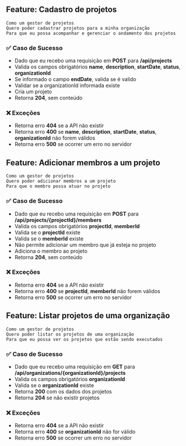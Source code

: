## Feature: Cadastro de projetos

```
Como um gestor de projetos
Quero poder cadastrar projetos para a minha organização
Para que eu possa acompanhar e gerenciar o andamento dos projetos
```

### ✅ Caso de Sucesso 
* Dado que eu recebo uma requisição em **POST** para **/api/projects**
* Valida os campos obrigatórios **name**, **description**, **startDate**, **status**, **organizationId**
* Se informado o campo **endDate**, valida se é valido
* Validar se a organizationId informada existe
* Cria um projeto
* Retorna **204**, sem conteúdo

### ❌ Exceções
* Retorna erro **404** se a API não existir
* Retorna erro **400** se **name**, **description**, **startDate**, **status**, **organizationId** não forem válidos
* Retorna erro **500** se ocorrer um erro no servidor

## Feature: Adicionar membros a um projeto

```
Como um gestor de projetos
Quero poder adicionar membros a um projeto
Para que o membro possa atuar no projeto
```

### ✅ Caso de Sucesso
* Dado que eu recebo uma requisição em **POST** para **/api/projects/{projectId}/members**
* Valida os campos obrigatórios **projectId**, **memberId**
* Valida se o **projectId** existe
* Valida se o **memberId** existe
* Não permite adicionar um membro que já esteja no projeto
* Adiciona o membro ao projeto
* Retorna **204**, sem conteúdo

### ❌ Exceções
* Retorna erro **404** se a API não existir
* Retorna erro **400** se **projectId**, **memberId** não forem válidos
* Retorna erro **500** se ocorrer um erro no servidor

## Feature: Listar projetos de uma organização

```
Como um gestor de projetos
Quero poder listar os projetos de uma organização
Para que eu possa ver os projetos que estão sendo executados
```

### ✅ Caso de Sucesso
* Dado que eu recebo uma requisição em **GET** para **/api/organizations/{organizationId}/projects**
* Valida os campos obrigatórios **organizationId**
* Valida se o **organizationId** existe
* Retorna **200** com os dados dos projetos
* Retorna **204** se não existir projetos

### ❌ Exceções
* Retorna erro **404** se a API não existir
* Retorna erro **400** se **organizationId** não for válido
* Retorna erro **500** se ocorrer um erro no servidor
